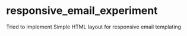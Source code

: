 # responsive_email_experiment

Tried to implement Simple HTML layout for responsive email templating
